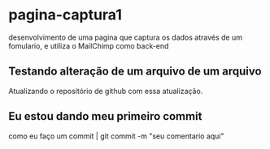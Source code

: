 # pagina-captura1
desenvolvimento de uma pagina que captura os dados através de um fomulario, e utiliza o MailChimp como back-end 

## Testando alteração de um arquivo de um arquivo 
Atualizando o repositório de github com essa atualização.

## Eu estou dando meu primeiro commit
como eu faço um commit | git commit -m "seu comentario aqui"